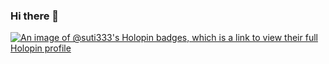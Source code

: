 ### Hi there 👋

<!--
**suti333/suti333** is a ✨ _special_ ✨ repository because its `README.md` (this file) appears on your GitHub profile.

Here are some ideas to get you started:

- 🔭 I’m currently working on ...
- 🌱 I’m currently learning ...
- 👯 I’m looking to collaborate on ...
- 🤔 I’m looking for help with ...
- 💬 Ask me about ...
- 📫 How to reach me: ...
- 😄 Pronouns: ...
- ⚡ Fun fact: ...
-->

[![An image of @suti333's Holopin badges, which is a link to view their full Holopin profile](https://holopin.me/suti333)](https://holopin.io/@suti333)
